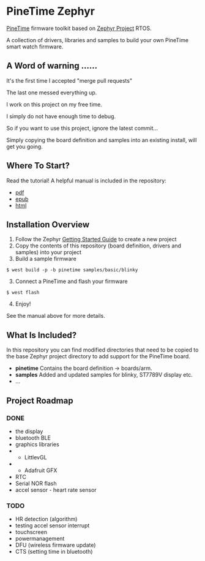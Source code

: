# PineTime Zephyr

[PineTime](https://www.pine64.org/pinetime/) firmware toolkit based on [Zephyr Project](https://www.zephyrproject.org/) RTOS.

A collection of drivers, libraries and samples to build your own PineTime smart watch firmware.






## A Word of warning ......

It's the first time I accepted "merge pull requests"

The last one messed everything up.

I work on this project on my free time.

I simply do not have enough time to debug.

So if you want to use this project, ignore the latest commit...

Simply copying the board definition and samples into an existing install, will get you going.












## Where To Start?
Read the tutorial! A helpful manual is included in the repository:
 - [pdf](oswatch.pdf)
 - [epub](asmartwatchbasedontheNordicnrf52832microcontroller.epub)
 - [html](manual/_build/html/index.html)

## Installation Overview
1. Follow the Zephyr [Getting Started Guide](https://docs.zephyrproject.org/latest/getting_started/index.html) to create a new project
2. Copy the contents of this repository (board definition, drivers and samples) into your project
2. Build a sample firmware
```
$ west build -p -b pinetime samples/basic/blinky
```
3. Connect a PineTime and flash your firmware
```
$ west flash
```
4. Enjoy!

See the manual above for more details.

## What Is Included?
In this repository you can find modified directories that need to be copied to the base Zephyr project directory to add support for the PineTime board.

* **pinetime** Contains the board definition -> boards/arm.
* **samples** Added and updated samples for blinky, ST7789V display etc.
* ...

## Project Roadmap
### DONE
- the display
- bluetooth BLE
- graphics libraries
- - LittlevGL
- - Adafruit GFX
- RTC
- Serial NOR flash   
- accel sensor
          - heart rate sensor 

### TODO
- HR detection (algorithm)
- testing accel sensor interrupt
- touchscreen
- powermanagement
- DFU (wireless firmware update)
- CTS (setting time in bluetooth) 
